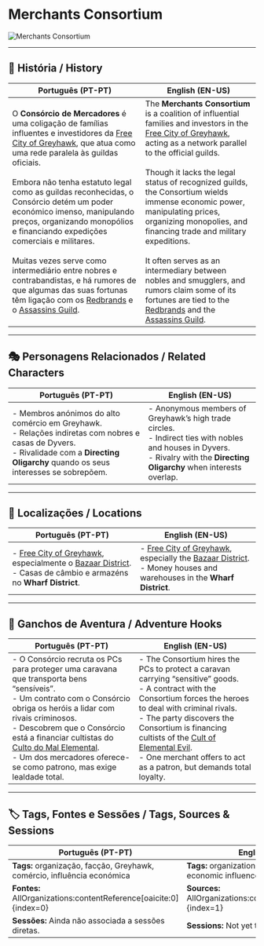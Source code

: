 # Merchants Consortium

![Merchants Consortium](assets/organization/org_blank.png)

---

## 📖 História / History

| **Português (PT-PT)** | **English (EN-US)** |
| --------------------- | ------------------- |
| O **Consórcio de Mercadores** é uma coligação de famílias influentes e investidores da [Free City of Greyhawk](free_city_of_greyhawk.md), que atua como uma rede paralela às guildas oficiais. <br><br> Embora não tenha estatuto legal como as guildas reconhecidas, o Consórcio detém um poder económico imenso, manipulando preços, organizando monopólios e financiando expedições comerciais e militares. <br><br> Muitas vezes serve como intermediário entre nobres e contrabandistas, e há rumores de que algumas das suas fortunas têm ligação com os [Redbrands](redbrands.md) e o [Assassins Guild](assassins_guild.md). | The **Merchants Consortium** is a coalition of influential families and investors in the [Free City of Greyhawk](free_city_of_greyhawk.md), acting as a network parallel to the official guilds. <br><br> Though it lacks the legal status of recognized guilds, the Consortium wields immense economic power, manipulating prices, organizing monopolies, and financing trade and military expeditions. <br><br> It often serves as an intermediary between nobles and smugglers, and rumors claim some of its fortunes are tied to the [Redbrands](redbrands.md) and the [Assassins Guild](assassins_guild.md). |

---

## 🎭 Personagens Relacionados / Related Characters

| **Português (PT-PT)** | **English (EN-US)** |
| --------------------- | ------------------- |
| - Membros anónimos do alto comércio em Greyhawk.<br>- Relações indiretas com nobres e casas de Dyvers.<br>- Rivalidade com a **Directing Oligarchy** quando os seus interesses se sobrepõem. | - Anonymous members of Greyhawk’s high trade circles.<br>- Indirect ties with nobles and houses in Dyvers.<br>- Rivalry with the **Directing Oligarchy** when interests overlap. |

---

## 📍 Localizações / Locations

| **Português (PT-PT)** | **English (EN-US)** |
| --------------------- | ------------------- |
| - [Free City of Greyhawk](free_city_of_greyhawk.md), especialmente o [Bazaar District](bazaar_district.md).<br>- Casas de câmbio e armazéns no **Wharf District**. | - [Free City of Greyhawk](free_city_of_greyhawk.md), especially the [Bazaar District](bazaar_district.md).<br>- Money houses and warehouses in the **Wharf District**. |

---

## 🧩 Ganchos de Aventura / Adventure Hooks

| **Português (PT-PT)** | **English (EN-US)** |
| --------------------- | ------------------- |
| - O Consórcio recruta os PCs para proteger uma caravana que transporta bens “sensíveis”.<br>- Um contrato com o Consórcio obriga os heróis a lidar com rivais criminosos.<br>- Descobrem que o Consórcio está a financiar cultistas do [Culto do Mal Elemental](docs/organizations/-/cults/cult_of_the_elemental_evil.md).<br>- Um dos mercadores oferece-se como patrono, mas exige lealdade total. | - The Consortium hires the PCs to protect a caravan carrying “sensitive” goods.<br>- A contract with the Consortium forces the heroes to deal with criminal rivals.<br>- The party discovers the Consortium is financing cultists of the [Cult of Elemental Evil](docs/organizations/-/cults/cult_of_the_elemental_evil.md).<br>- One merchant offers to act as a patron, but demands total loyalty. |

---

## 🏷️ Tags, Fontes e Sessões / Tags, Sources & Sessions

| **Português (PT-PT)** | **English (EN-US)** |
| --------------------- | ------------------- |
| **Tags:** organização, facção, Greyhawk, comércio, influência económica | **Tags:** organization, faction, Greyhawk, trade, economic influence |
| **Fontes:** AllOrganizations:contentReference[oaicite:0]{index=0} | **Sources:** AllOrganizations:contentReference[oaicite:1]{index=1} |
| **Sessões:** Ainda não associada a sessões diretas. | **Sessions:** Not yet tied to direct sessions. |
